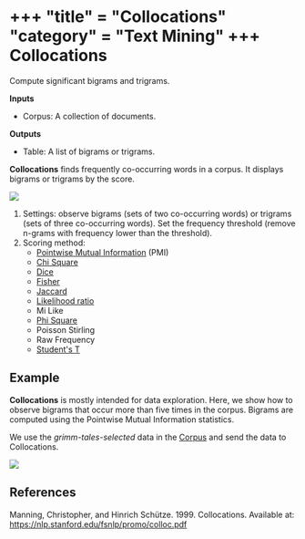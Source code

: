 +++
"title" = "Collocations"
"category" = "Text Mining"
+++
Collocations
============

Compute significant bigrams and trigrams.

**Inputs**

- Corpus: A collection of documents.

**Outputs**

- Table: A list of bigrams or trigrams.

**Collocations** finds frequently co-occurring words in a corpus. It displays bigrams or trigrams by the score.

![](../images/Collocations.png)

1. Settings: observe bigrams (sets of two co-occurring words) or trigrams (sets of three co-occurring words). Set the frequency threshold (remove n-grams with frequency lower than the threshold).
2. Scoring method:
   - [Pointwise Mutual Information](https://en.wikipedia.org/wiki/Pointwise_mutual_information) (PMI)
   - [Chi Square](https://en.wikipedia.org/wiki/Chi-squared_test)
   - [Dice](https://en.wikipedia.org/wiki/S%C3%B8rensen%E2%80%93Dice_coefficient)
   - [Fisher](https://en.wikipedia.org/wiki/Fisher%27s_method)
   - [Jaccard](https://en.wikipedia.org/wiki/Jaccard_index)
   - [Likelihood ratio](https://en.wikipedia.org/wiki/Likelihood-ratio_test)
   - Mi Like
   - [Phi Square](https://en.wikipedia.org/wiki/Phi_coefficient)
   - Poisson Stirling
   - Raw Frequency
   - [Student's T](https://en.wikipedia.org/wiki/Student%27s_t-test)

Example
-------

**Collocations** is mostly intended for data exploration. Here, we show how to observe bigrams that occur more than five times in the corpus. Bigrams are computed using the Pointwise Mutual Information statistics.

We use the *grimm-tales-selected* data in the [Corpus](../corpus-widget/) and send the data to Collocations.

![](../images/Collocations-Example.png)

References
----------

Manning, Christopher, and Hinrich Schütze. 1999. Collocations. Available at: https://nlp.stanford.edu/fsnlp/promo/colloc.pdf

